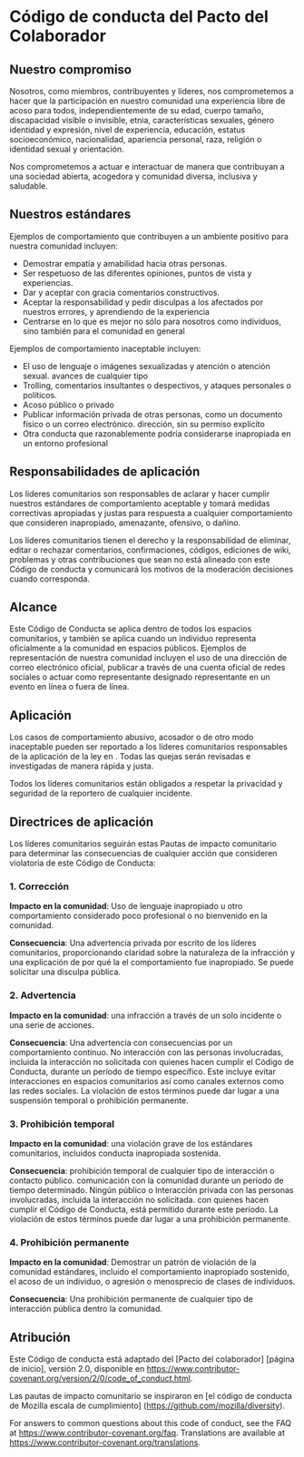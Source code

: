 # Código de conducta del Pacto del Colaborador

## Nuestro compromiso

Nosotros, como miembros, contribuyentes y líderes, nos comprometemos a hacer que la participación en nuestro
comunidad una experiencia libre de acoso para todos, independientemente de su edad, cuerpo
tamaño, discapacidad visible o invisible, etnia, características sexuales, género
identidad y expresión, nivel de experiencia, educación, estatus socioeconómico,
nacionalidad, apariencia personal, raza, religión o identidad sexual
y orientación.

Nos comprometemos a actuar e interactuar de manera que contribuyan a una sociedad abierta, acogedora y
comunidad diversa, inclusiva y saludable.

## Nuestros estándares

Ejemplos de comportamiento que contribuyen a un ambiente positivo para nuestra
comunidad incluyen:

* Demostrar empatía y amabilidad hacia otras personas.
* Ser respetuoso de las diferentes opiniones, puntos de vista y experiencias.
* Dar y aceptar con gracia comentarios constructivos.
* Aceptar la responsabilidad y pedir disculpas a los afectados por nuestros errores,
 y aprendiendo de la experiencia
* Centrarse en lo que es mejor no sólo para nosotros como individuos, sino también para el
 comunidad en general

Ejemplos de comportamiento inaceptable incluyen:

* El uso de lenguaje o imágenes sexualizadas y atención o atención sexual.
 avances de cualquier tipo
* Trolling, comentarios insultantes o despectivos, y ataques personales o políticos.
* Acoso público o privado
* Publicar información privada de otras personas, como un documento físico o un correo electrónico.
 dirección, sin su permiso explícito
* Otra conducta que razonablemente podría considerarse inapropiada en un
 entorno profesional

## Responsabilidades de aplicación

Los líderes comunitarios son responsables de aclarar y hacer cumplir nuestros estándares de
comportamiento aceptable y tomará medidas correctivas apropiadas y justas para
respuesta a cualquier comportamiento que consideren inapropiado, amenazante, ofensivo,
o dañino.

Los líderes comunitarios tienen el derecho y la responsabilidad de eliminar, editar o rechazar
comentarios, confirmaciones, códigos, ediciones de wiki, problemas y otras contribuciones que sean
no está alineado con este Código de conducta y comunicará los motivos de la moderación
decisiones cuando corresponda.

## Alcance

Este Código de Conducta se aplica dentro de todos los espacios comunitarios, y también se aplica cuando
un individuo representa oficialmente a la comunidad en espacios públicos.
Ejemplos de representación de nuestra comunidad incluyen el uso de una dirección de correo electrónico oficial,
publicar a través de una cuenta oficial de redes sociales o actuar como representante designado
representante en un evento en línea o fuera de línea.

## Aplicación

Los casos de comportamiento abusivo, acosador o de otro modo inaceptable pueden ser
reportado a los líderes comunitarios responsables de la aplicación de la ley en
.
Todas las quejas serán revisadas e investigadas de manera rápida y justa.

Todos los líderes comunitarios están obligados a respetar la privacidad y seguridad de la
reportero de cualquier incidente.

## Directrices de aplicación

Los líderes comunitarios seguirán estas Pautas de impacto comunitario para determinar
las consecuencias de cualquier acción que consideren violatoria de este Código de Conducta:

### 1. Corrección

**Impacto en la comunidad**: Uso de lenguaje inapropiado u otro comportamiento considerado
poco profesional o no bienvenido en la comunidad.

**Consecuencia**: Una advertencia privada por escrito de los líderes comunitarios, proporcionando
claridad sobre la naturaleza de la infracción y una explicación de por qué la
el comportamiento fue inapropiado. Se puede solicitar una disculpa pública.

### 2. Advertencia

**Impacto en la comunidad**: una infracción a través de un solo incidente o una serie
de acciones.

**Consecuencia**: Una advertencia con consecuencias por un comportamiento continuo. No
interacción con las personas involucradas, incluida la interacción no solicitada con
quienes hacen cumplir el Código de Conducta, durante un período de tiempo específico. Este
incluye evitar interacciones en espacios comunitarios así como canales externos
como las redes sociales. La violación de estos términos puede dar lugar a una suspensión temporal o
prohibición permanente.

### 3. Prohibición temporal

**Impacto en la comunidad**: una violación grave de los estándares comunitarios, incluidos
conducta inapropiada sostenida.

**Consecuencia**: prohibición temporal de cualquier tipo de interacción o contacto público.
comunicación con la comunidad durante un período de tiempo determinado. Ningún público o
Interacción privada con las personas involucradas, incluida la interacción no solicitada.
con quienes hacen cumplir el Código de Conducta, está permitido durante este período.
La violación de estos términos puede dar lugar a una prohibición permanente.

### 4. Prohibición permanente

**Impacto en la comunidad**: Demostrar un patrón de violación de la comunidad
estándares, incluido el comportamiento inapropiado sostenido, el acoso de un
individuo, o agresión o menosprecio de clases de individuos.

**Consecuencia**: Una prohibición permanente de cualquier tipo de interacción pública dentro
la comunidad.

## Atribución

Este Código de conducta está adaptado del [Pacto del colaborador] [página de inicio],
versión 2.0, disponible en
https://www.contributor-covenant.org/version/2/0/code_of_conduct.html.

Las pautas de impacto comunitario se inspiraron en [el código de conducta de Mozilla
escala de cumplimiento] (https://github.com/mozilla/diversity).

[homepage]: https://www.contributor-covenant.org

For answers to common questions about this code of conduct, see the FAQ at
https://www.contributor-covenant.org/faq. Translations are available at
https://www.contributor-covenant.org/translations.
